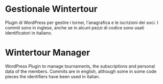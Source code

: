 Gestionale Wintertour
==========

Plugin di WordPress per gestire i tornei, l'anagrafica e le iscrizioni dei soci.
I commit sono in inglese, anche se in alcuni pezzi di codice sono usati identificatori in italiano.

Wintertour Manager
==========

WordPress Plugin to manage tournaments, the subscriptions and personal data of the members.
Commits are in english, although some in some code pieces the identifiers have been used in italian.